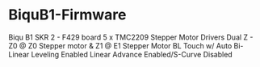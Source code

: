 # BiquB1-Firmware
Biqu B1
SKR 2 - F429 board
5 x TMC2209 Stepper Motor Drivers
Dual Z - Z0 @ Z0 Stepper motor & Z1 @ E1 Stepper Motor
BL Touch w/ Auto Bi-Linear Leveling Enabled
Linear Advance Enabled/S-Curve Disabled

